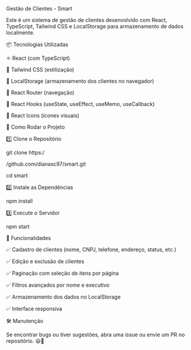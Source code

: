 Gestão de Clientes - Smart

Este é um sistema de gestão de clientes desenvolvido com React, TypeScript, Tailwind CSS e LocalStorage para armazenamento de dados localmente.

📦 Tecnologias Utilizadas

⚛ React (com TypeScript)

🎨 Tailwind CSS (estilização)

💾 LocalStorage (armazenamento dos clientes no navegador)

🚀 React Router (navegação)

🔄 React Hooks (useState, useEffect, useMemo, useCallback)

📌 React Icons (ícones visuais)


🚀 Como Rodar o Projeto

1️⃣ Clone o Repositório

git clone https:/

/github.com/dianasc97/smart.git

cd smart


2️⃣ Instale as Dependências

npm install

3️⃣ Execute o Servidor

npm start


📌 Funcionalidades

✅ Cadastro de clientes (nome, CNPJ, telefone, endereço, status, etc.)

✅ Edição e exclusão de clientes

✅ Paginação com seleção de itens por página

✅ Filtros avançados por nome e executivo

✅ Armazenamento dos dados no LocalStorage

✅ Interface responsiva



🛠️ Manutenção

Se encontrar bugs ou tiver sugestões, abra uma issue ou envie um PR no repositório. 😃🚀
